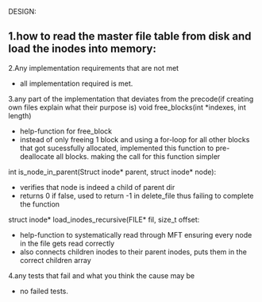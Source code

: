 DESIGN:

1.how to read the master file table from disk and load the inodes into memory:
- 

2.Any implementation requirements that are not met
- all implementation required is met.

3.any part of the implementation that deviates from the precode(if creating own files explain what their purpose is)
void free_blocks(int *indexes, int length)
- help-function for free_block
- instead of only freeing 1 block and using a for-loop for all other blocks that got sucessfully allocated, implemented this function to pre-deallocate all blocks. making the call for this function simpler
  
int is_node_in_parent(Struct inode* parent, struct inode* node):
- verifies that node is indeed a child of parent dir
- returns 0 if false, used to return -1 in delete_file thus failing to complete the function
  
struct inode* load_inodes_recursive(FILE* fil, size_t offset:
- help-function to systematically read through MFT ensuring every node in the file gets read correctly
- also connects children inodes to their parent inodes, puts them in the correct children array

4.any tests that fail and what you think the cause may be
- no failed tests.
